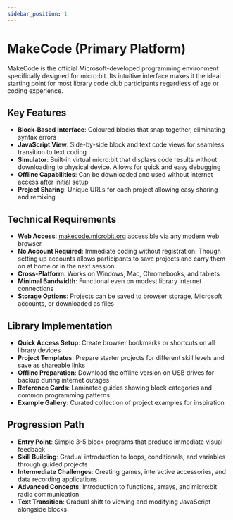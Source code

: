 ```yaml
---
sidebar_position: 1
---
```


# MakeCode (Primary Platform)

MakeCode is the official Microsoft-developed programming environment specifically designed for micro:bit. Its intuitive interface makes it the ideal starting point for most library code club participants regardless of age or coding experience.

## Key Features

- **Block-Based Interface**: Coloured blocks that snap together, eliminating syntax errors
- **JavaScript View**: Side-by-side block and text code views for seamless transition to text coding
- **Simulator**: Built-in virtual micro:bit that displays code results without downloading to physical device. Allows for quick and easy debugging
- **Offline Capabilities**: Can be downloaded and used without internet access after initial setup
- **Project Sharing**: Unique URLs for each project allowing easy sharing and remixing
  
## Technical Requirements

- **Web Access**: [makecode.microbit.org](https://makecode.microbit.org) accessible via any modern web browser
- **No Account Required**: Immediate coding without registration. Though setting up accounts allows participants to save projects and carry them on at home or in the next session.
- **Cross-Platform**: Works on Windows, Mac, Chromebooks, and tablets
- **Minimal Bandwidth**: Functional even on modest library internet connections
- **Storage Options**: Projects can be saved to browser storage, Microsoft accounts, or downloaded as files
  
## Library Implementation

- **Quick Access Setup**: Create browser bookmarks or shortcuts on all library devices
- **Project Templates**: Prepare starter projects for different skill levels and save as shareable links
- **Offline Preparation**: Download the offline version on USB drives for backup during internet outages
- **Reference Cards**: Laminated guides showing block categories and common programming patterns
- **Example Gallery**: Curated collection of project examples for inspiration

## Progression Path

- **Entry Point**: Simple 3-5 block programs that produce immediate visual feedback
- **Skill Building**: Gradual introduction to loops, conditionals, and variables through guided projects
- **Intermediate Challenges**: Creating games, interactive accessories, and data recording applications
- **Advanced Concepts**: Introduction to functions, arrays, and micro:bit radio communication
- **Text Transition**: Gradual shift to viewing and modifying JavaScript alongside blocks